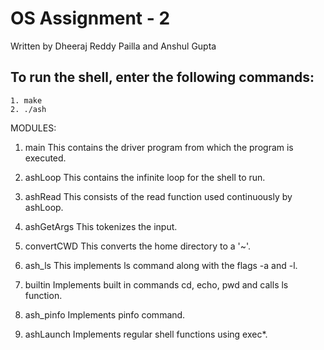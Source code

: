 # OS Assignment - 2
Written by Dheeraj Reddy Pailla and Anshul Gupta

## To run the shell, enter the following commands:
	1. make
	2. ./ash

MODULES:

1. main
This contains the driver program from which the program is executed.

2. ashLoop
This contains the infinite loop for the shell to run.

3. ashRead
This consists of the read function used continuously by ashLoop.

4. ashGetArgs
This tokenizes the input.

5. convertCWD
This converts the home directory to a '~'.

6. ash_ls
This implements ls command along with the flags -a and -l.

7. builtin
Implements built in commands cd, echo, pwd and calls ls function.

8. ash_pinfo
Implements pinfo command.

9. ashLaunch
Implements regular shell functions using exec*.
